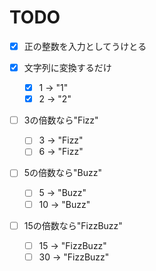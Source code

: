 TODO
===============
- [X] 正の整数を入力としてうけとる

- [x] 文字列に変換するだけ
     - [x] 1 -> "1"
    - [x] 2 -> "2"
    
- [ ] 3の倍数なら"Fizz"
    - [ ] 3 -> "Fizz"
    - [ ] 6 -> "Fizz"
    
- [ ] 5の倍数なら"Buzz"
    - [ ] 5 -> "Buzz"
    - [ ] 10 -> "Buzz"
    
-[ ] 15の倍数なら"FizzBuzz"
    -[ ] 15 -> "FizzBuzz"
    -[ ] 30 -> "FizzBuzz"
